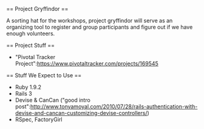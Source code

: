 == Project Gryffindor ==

A sorting hat for the workshops, project gryffindor will serve as an organizing tool to register and group participants and figure out if we have enough volunteers.

== Project Stuff ==
* "Pivotal Tracker Project":https://www.pivotaltracker.com/projects/169545

== Stuff We Expect to Use ==

* Ruby 1.9.2
* Rails 3
* Devise & CanCan ("good intro post":http://www.tonyamoyal.com/2010/07/28/rails-authentication-with-devise-and-cancan-customizing-devise-controllers/)
* RSpec, FactoryGirl

